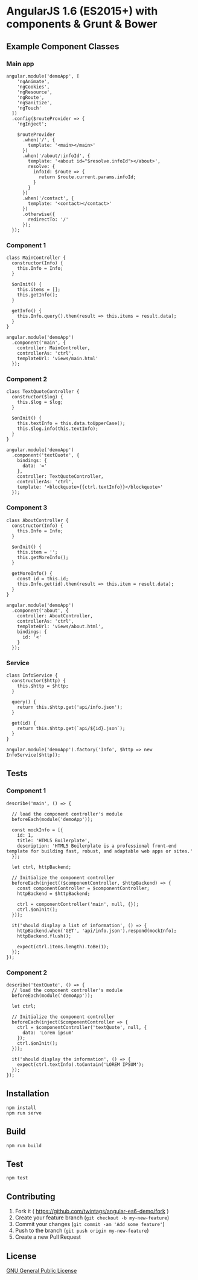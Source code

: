 # AngularJS 1.6 (ES2015+) with components &amp; Grunt &amp; Bower

## Example Component Classes

### Main app
```
angular.module('demoApp', [
    'ngAnimate',
    'ngCookies',
    'ngResource',
    'ngRoute',
    'ngSanitize',
    'ngTouch'
  ])
  .config($routeProvider => {
    'ngInject';

    $routeProvider
      .when('/', {
        template: '<main></main>'
      })
      .when('/about/:infoId', {
        template: '<about id="$resolve.infoId"></about>',
        resolve: {
          infoId: $route => {
            return $route.current.params.infoId;
          }
        }
      })
      .when('/contact', {
        template: '<contact></contact>'
      })
      .otherwise({
        redirectTo: '/'
      });
  });
```

### Component 1
```
class MainController {
  constructor(Info) {
    this.Info = Info;
  }

  $onInit() {
    this.items = [];
    this.getInfo();
  }

  getInfo() {
    this.Info.query().then(result => this.items = result.data);
  }
}

angular.module('demoApp')
  .component('main', {
    controller: MainController,
    controllerAs: 'ctrl',
    templateUrl: 'views/main.html'
  });
```

### Component 2

```
class TextQuoteController {
  constructor($log) {
    this.$log = $log;
  }

  $onInit() {
    this.textInfo = this.data.toUpperCase();
    this.$log.info(this.textInfo);
  }
}

angular.module('demoApp')
  .component('textQuote', {
    bindings: {
      data: '='
    },
    controller: TextQuoteController,
    controllerAs: 'ctrl',
    template: '<blockquote>{{ctrl.textInfo}}</blockquote>'
  });
```

### Component 3

```
class AboutController {
  constructor(Info) {
    this.Info = Info;
  }

  $onInit() {
    this.item = '';
    this.getMoreInfo();
  }

  getMoreInfo() {
    const id = this.id;
    this.Info.get(id).then(result => this.item = result.data);
  }
}

angular.module('demoApp')
  .component('about', {
    controller: AboutController,
    controllerAs: 'ctrl',
    templateUrl: 'views/about.html',
    bindings: {
      id: '<'
    }
  });
```

### Service

```
class InfoService {
  constructor($http) {
    this.$http = $http;
  }

  query() {
    return this.$http.get('api/info.json');
  }

  get(id) {
    return this.$http.get(`api/${id}.json`);
  }
}

angular.module('demoApp').factory('Info', $http => new InfoService($http));
```

## Tests

### Component 1

```
describe('main', () => {

  // load the component controller's module
  beforeEach(module('demoApp'));

  const mockInfo = [{
    id: 1,
    title: 'HTML5 Boilerplate',
    description: 'HTML5 Boilerplate is a professional front-end template for building fast, robust, and adaptable web apps or sites.'
  }];

  let ctrl, httpBackend;

  // Initialize the component controller
  beforeEach(inject(($componentController, $httpBackend) => {
    const componentController = $componentController;
    httpBackend = $httpBackend;

    ctrl = componentController('main', null, {});
    ctrl.$onInit();
  }));

  it('should display a list of information', () => {
    httpBackend.when('GET', 'api/info.json').respond(mockInfo);
    httpBackend.flush();

    expect(ctrl.items.length).toBe(1);
  });
});
```

### Component 2

```
describe('textQuote', () => {
  // load the component controller's module
  beforeEach(module('demoApp'));

  let ctrl;

  // Initialize the component controller
  beforeEach(inject($componentController => {
    ctrl = $componentController('textQuote', null, {
      data: 'Lorem ipsum'
    });
    ctrl.$onInit();
  }));

  it('should display the information', () => {
    expect(ctrl.textInfo).toContain('LOREM IPSUM');
  });
});
```

## Installation

```
npm install
npm run serve
```

## Build

```
npm run build
```

## Test

```
npm test
```

## Contributing

1. Fork it ( https://github.com/twintags/angular-es6-demo/fork )
2. Create your feature branch (`git checkout -b my-new-feature`)
3. Commit your changes (`git commit -am 'Add some feature'`)
4. Push to the branch (`git push origin my-new-feature`)
5. Create a new Pull Request


## License
[GNU General Public License](LICENSE)
